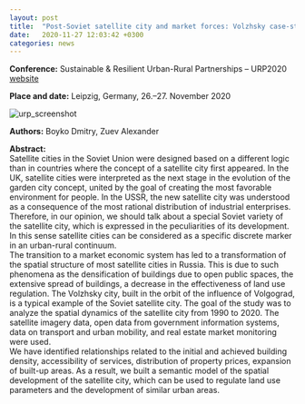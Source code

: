 ```yaml
---
layout: post
title:  "Post-Soviet satellite city and market forces: Volzhsky case-study"
date:   2020-11-27 12:03:42 +0300
categories: news
---
```

**Conference:** Sustainable & Resilient Urban-Rural Partnerships – URP2020   
[website](https://www.zukunftsstadt-stadtlandplus.de/Termin-Detail/urp2020-documentation-urp2020-sustainable-resilient-urban-rural-partnerships.html)

**Place and date:** Leipzig, Germany, 26.–27. November 2020

![urp_screenshot](https://res.cloudinary.com/dmiazmgpj/image/upload/v1606531666/Screenshot_2020-11-28_%D0%B2_03.43.29_jka9cc.png)


**Authors:** Boyko Dmitry, Zuev Alexander

**Abstract:**  
Satellite cities in the Soviet Union were designed based on a different logic than in countries where the concept of a satellite city first appeared. In the UK, satellite cities were interpreted as the next stage in the evolution of the garden city concept, united by the goal of creating the most favorable environment for people. In the USSR, the new satellite city was understood as a consequence of the most rational distribution of industrial enterprises. Therefore, in our opinion, we should talk about a special Soviet variety of the satellite city, which is expressed in the peculiarities of its development. In this sense satellite cities can be considered as a specific discrete marker in an urban-rural continuum.  
The transition to a market economic system has led to a transformation of the spatial structure of most satellite cities in Russia. This is due to such phenomena as the densification of buildings due to open public spaces, the extensive spread of buildings, a decrease in the effectiveness of land use regulation.
The Volzhsky city, built in the orbit of the influence of Volgograd, is a typical example of the Soviet satellite city. The goal of the study was to analyze the spatial dynamics of the satellite city from 1990 to 2020. The satellite imagery data, open data from government information systems, data on transport and urban mobility, and real estate market monitoring were used.  
We have identified relationships related to the initial and achieved building density, accessibility of services, distribution of property prices, expansion of built-up areas. As a result, we built a semantic model of the spatial development of the satellite city, which can be used to regulate land use parameters and the development of similar urban areas.
